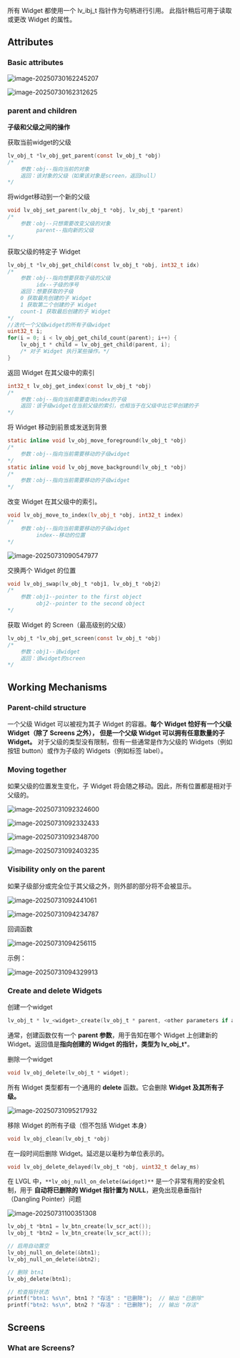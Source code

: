 所有 Widget 都使用一个 lv_ibj_t 指针作为句柄进行引用。 此指针稍后可用于读取或更改 Widget 的属性。

## Attributes

### Basic attributes

![image-20250730162245207](D:\kaper\笔记\图片\image-20250730162245207.png)

![image-20250730162312625](D:\kaper\笔记\图片\image-20250730162312625.png)

### parent and children

**子级和父级之间的操作**

获取当前widget的父级

```C
lv_obj_t *lv_obj_get_parent(const lv_obj_t *obj)
/*
	参数：obj--指向当前的对象
	返回：该对象的父级（如果该对象是screen，返回null）
*/
```

将widget移动到一个新的父级

```C
void lv_obj_set_parent(lv_obj_t *obj, lv_obj_t *parent)
/*
	参数：obj--只想需要改变父级的对象
		 parent--指向新的父级
*/
```

获取父级的特定子 Widget

```C
lv_obj_t *lv_obj_get_child(const lv_obj_t *obj, int32_t idx)
/*
	参数：obj--指向想要获取子级的父级
		 idx--子级的序号
	返回：想要获取的子级
	0 获取最先创建的子 Widget
	1 获取第二个创建的子 Widget
	count-1 获取最后创建的子 Widget	
*/
//迭代一个父级widget的所有子级widget
uint32_t i;
for(i = 0; i < lv_obj_get_child_count(parent); i++) {
    lv_obj_t * child = lv_obj_get_child(parent, i);
    /* 对子 Widget 执行某些操作。*/
}
```

返回 Widget 在其父级中的索引

```C
int32_t lv_obj_get_index(const lv_obj_t *obj)
/*
	参数：obj--指向当前需要查询index的子级
	返回：该子级widget在当前父级的索引，也相当于在父级中比它早创建的子 	       Widget 数量。
*/
```

将 Widget 移动到前景或发送到背景

```C
static inline void lv_obj_move_foreground(lv_obj_t *obj)
/*
	参数：obj--指向当前需要移动的子级widget
*/  
static inline void lv_obj_move_background(lv_obj_t *obj)
/*
	参数：obj--指向当前需要移动的子级widget
*/  
```

 改变 Widget 在其父级中的索引。

```C++
void lv_obj_move_to_index(lv_obj_t *obj, int32_t index)
/*
	参数：obj--指向当前需要移动的子级widget
		 index--移动的位置
*/  
```

![image-20250731090547977](D:\kaper\笔记\图片\image-20250731090547977.png)

 交换两个 Widget 的位置

```C
void lv_obj_swap(lv_obj_t *obj1, lv_obj_t *obj2)
/*
	参数：obj1--pointer to the first object
		 obj2--pointer to the second object
*/  
```

获取 Widget 的 Screen（最高级别的父级）

```C
lv_obj_t *lv_obj_get_screen(const lv_obj_t *obj)
/*
	参数：obj1--该widget
	返回：该widget的screen
*/  
```

## Working Mechanisms

### Parent-child structure

一个父级 Widget 可以被视为其子 Widget 的容器。**每个 Widget 恰好有一个父级 Widget（除了 Screens 之外）， 但是一个父级 Widget 可以拥有任意数量的子 Widget。** 对于父级的类型没有限制，但有一些通常是作为父级的 Widgets（例如按钮 button）或作为子级的 Widgets（例如标签 label）。

### Moving together

如果父级的位置发生变化，子 Widget 将会随之移动。因此，所有位置都是相对于父级的。

![image-20250731092324600](D:\kaper\笔记\图片\image-20250731092324600.png)

![image-20250731092332433](D:\kaper\笔记\图片\image-20250731092332433.png)

![image-20250731092348700](D:\kaper\笔记\图片\image-20250731092348700.png)

![image-20250731092403235](D:\kaper\笔记\图片\image-20250731092403235.png)

### Visibility only on the parent

如果子级部分或完全位于其父级之外，则外部的部分将不会被显示。

![image-20250731092441061](D:\kaper\笔记\图片\image-20250731092441061.png)

![image-20250731094234787](D:\kaper\笔记\图片\image-20250731094234787.png)

回调函数

![image-20250731094256115](D:\kaper\笔记\图片\image-20250731094256115.png)

示例：

![image-20250731094329913](D:\kaper\笔记\图片\image-20250731094329913.png)

### Create and delete Widgets

创建一个widget

```C
lv_obj_t * lv_<widget>_create(lv_obj_t * parent, <other parameters if any>);
```

通常，创建函数仅有一个 **parent 参数**，用于告知在哪个 Widget 上创建新的 Widget。返回值是**指向创建的 Widget 的指针，类型为 lv_obj_t***。

删除一个widget

```C
void lv_obj_delete(lv_obj_t * widget);
```

所有 Widget 类型都有一个通用的 **delete** 函数。它会删除 **Widget 及其所有子级。**

![image-20250731095217932](D:\kaper\笔记\图片\image-20250731095217932.png)

移除 Widget 的所有子级（但不包括 Widget 本身）

```C
void lv_obj_clean(lv_obj_t *obj)
```

 在一段时间后删除 Widget。延迟是以毫秒为单位表示的。

```C
void lv_obj_delete_delayed(lv_obj_t *obj, uint32_t delay_ms)
```

在 LVGL 中，`**lv_obj_null_on_delete(&widget)**` 是一个非常有用的安全机制，用于 **自动将已删除的 Widget 指针置为 NULL**，避免出现悬垂指针（Dangling Pointer）问题

![image-20250731100351308](D:\kaper\笔记\图片\image-20250731100351308.png)

```C
lv_obj_t *btn1 = lv_btn_create(lv_scr_act());
lv_obj_t *btn2 = lv_btn_create(lv_scr_act());

// 启用自动置空
lv_obj_null_on_delete(&btn1);
lv_obj_null_on_delete(&btn2);

// 删除 btn1
lv_obj_delete(btn1);

// 检查指针状态
printf("btn1: %s\n", btn1 ? "存活" : "已删除");  // 输出 "已删除"
printf("btn2: %s\n", btn2 ? "存活" : "已删除");  // 输出 "存活"
```

## Screens

### What are Screens?
